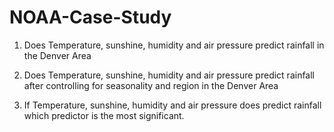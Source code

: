 # NOAA-Case-Study

1. Does Temperature, sunshine, humidity and air pressure predict rainfall in the Denver Area

2. Does Temperature, sunshine, humidity and air pressure predict rainfall after controlling for seasonality and region in the Denver Area

3. If Temperature, sunshine, humidity and air pressure does predict rainfall which predictor is the most significant.
